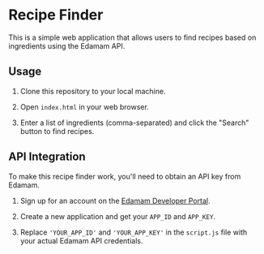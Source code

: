 # Recipe Finder

This is a simple web application that allows users to find recipes based on ingredients using the Edamam API.

## Usage

1. Clone this repository to your local machine.

2. Open `index.html` in your web browser.

3. Enter a list of ingredients (comma-separated) and click the "Search" button to find recipes.

## API Integration

To make this recipe finder work, you'll need to obtain an API key from Edamam.

1. Sign up for an account on the [Edamam Developer Portal](https://developer.edamam.com/).

2. Create a new application and get your `APP_ID` and `APP_KEY`.

3. Replace `'YOUR_APP_ID'` and `'YOUR_APP_KEY'` in the `script.js` file with your actual Edamam API credentials.


